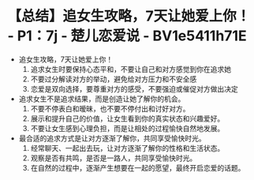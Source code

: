 # 【总结】追女生攻略，7天让她爱上你！ - P1：7j - 楚儿恋爱说 - BV1e5411h71E

-   追女生攻略，7天让她爱上你！
    1.  追求女生时要保持心态平和，不要让自己和对方感觉到你在追求她
    2.  不要过分解读对方的举动，避免给对方压力和不安全感
    3.  恋爱是双向选择，要尊重对方的感受，不要强迫或催促对方做出决定
-   追求女生不是追求结果，而是创造让她了解你的机会。
    1.  不要不停表白和暧昧，也不要不停付出和讨好对方。
    2.  展示和提升自己的价值，让女生看到你的真实状态和兴趣爱好。
    3.  不要让女生感到心理负担，而是让相处的过程愉快自然地发展。
-   最合适的追求方式是让对方逐渐了解你，共同享受愉快时光。
    1.  经常聊天、一起出去玩，让对方逐渐了解你的性格和生活状态。
    2.  观察是否有共鸣，是否是一路人，共同享受愉快时光。
    3.  在自然的过程中，逐渐产生想要在一起的愿望，最终开启恋爱的话题。
